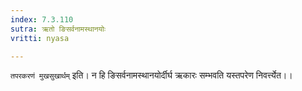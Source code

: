```yaml
---
index: 7.3.110
sutra: ऋतो ङिसर्वनामस्थानयोः
vritti: nyasa

---
```

`तपरकरणं मुखसुखार्थम्` इति। न हि ङिसर्वनामस्थानयोर्दीर्घ ऋकारः सम्भवति यस्तपरेण निवर्त्त्येत।।